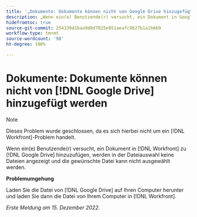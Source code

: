 ```yaml
---
title: '„Dokumente: Dokumente können nicht von Google Drive hinzugefügt werden“'
description: „Wenn ein(e) Benutzende(r) versucht, ein Dokument in Google Drive zu Workfront hinzuzufügen, werden in der Dateiauswahl keine Dateien angezeigt und die gewünschte Datei kann nicht ausgewählt werden.“
hidefromtoc: true
source-git-commit: 254339d1baa9d8d7825e851aeafc9b27b1a1b669
workflow-type: tm+mt
source-wordcount: '98'
ht-degree: 100%

---
```



# Dokumente: Dokumente können nicht von [!DNL Google Drive] hinzugefügt werden

<!--On WF and WFP TOCs-->

>[!NOTE]
>
>Dieses Problem wurde geschlossen, da es sich hierbei nicht um ein [!DNL Workfront]-Problem handelt.

Wenn ein(e) Benutzende(r) versucht, ein Dokument in [!DNL Workfront] zu [!DNL Google Drive] hinzuzufügen, werden in der Dateiauswahl keine Dateien angezeigt und die gewünschte Datei kann nicht ausgewählt werden.

**Problemumgehung**

Laden Sie die Datei von [!DNL Google Drive] auf Ihren Computer herunter und laden Sie dann die Datei von Ihrem Computer in [!DNL Workfront].

_Erste Meldung am 15. Dezember 2022._

